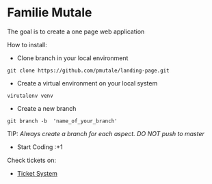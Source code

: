 # Familie Mutale
The goal is to create a one page web application 

How to install:
* Clone branch in your local environment
```
git clone https://github.com/pmutale/landing-page.git
```
* Create a virtual environment on your local system
```
virutalenv venv
```
* Create a new branch
```
git branch -b  'name_of_your_branch'
```
TIP: *Always create a branch for each aspect. DO NOT push to master*
* Start Coding :+1

Check tickets on:
* [Ticket System](https://github.com/pmutale/landing-page/projects/1)
